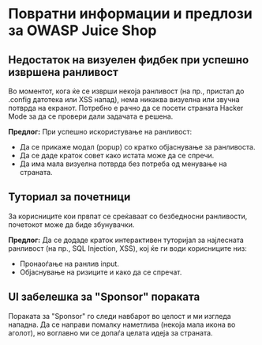 # Повратни информации и предлози за OWASP Juice Shop

## Недостаток на визуелен фидбек при успешно извршена ранливост

Во моментот, кога ќе се изврши некоја ранливост (на пр., пристап до .config датотека или XSS напад), нема никаква визуелна или звучна потврда на екранот. Потребно е рачно да се посети страната Hacker Mode за да се провери дали задачата е решена.

**Предлог:** При успешно искористување на ранливост:

- Да се прикаже модал (popup) со кратко објаснување за ранливоста.
- Да се даде краток совет како истата може да се спречи.
- Да има мала визуелна потврда без потреба од менување на страната.

## Туториал за почетници

За корисниците кои првпат се среќаваат со безбедносни ранливости, почетокот може да биде збунувачки.

**Предлог:** Да се додаде краток интерактивен туторијал за најлесната ранливост (на пр., SQL Injection, XSS), кој ќе ги води корисниците низ:

- Пронаоѓање на ранлив input.
- Објаснување на ризиците и како да се спречат.

## UI забелешка за "Sponsor" пораката

Пораката за "Sponsor" го следи навбарот во целост и ми изгледа нападна. Да се направи помалку наметлива (некоја мала икона во аголот), но воглавно ми се допаѓа целата идеја за страната.
